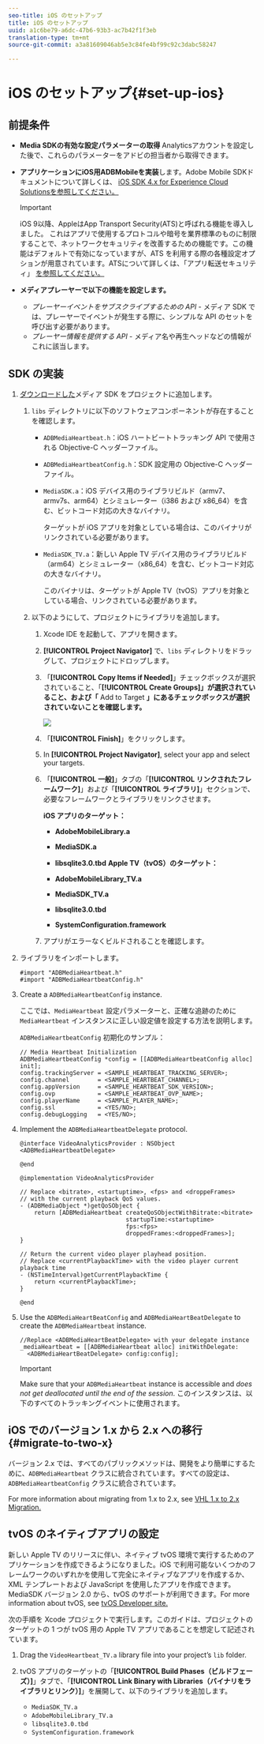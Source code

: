 ```yaml
---
seo-title: iOS のセットアップ
title: iOS のセットアップ
uuid: a1c6be79-a6dc-47b6-93b3-ac7b42f1f3eb
translation-type: tm+mt
source-git-commit: a3a81609046ab5e3c84fe4bf99c92c3dabc58247

---
```



# iOS のセットアップ{#set-up-ios}

## 前提条件

* **Media SDKの有効な設定パラメーターの取得** Analyticsアカウントを設定した後で、これらのパラメーターをアドビの担当者から取得できます。
* **アプリケーションにiOS用ADBMobileを実装**&#x200B;します。Adobe Mobile SDKドキュメントについて詳しくは、 [iOS SDK 4.x for Experience Cloud Solutionsを参照してください。](https://marketing.adobe.com/resources/help/en_US/mobile/ios/)

   >[!IMPORTANT]
   >
   >iOS 9以降、AppleはApp Transport Security(ATS)と呼ばれる機能を導入しました。 これはアプリで使用するプロトコルや暗号を業界標準のものに制限することで、ネットワークセキュリティを改善するための機能です。この機能はデフォルトで有効になっていますが、ATS を利用する際の各種設定オプションが用意されています。ATSについて詳しくは、「アプリ転送セキュリティ」 [を参照してください。](https://marketing.adobe.com/resources/help/en_US/mobile/ios/app_transport_security.html)

* **メディアプレーヤーで以下の機能を設定します。**

   * _プレーヤーイベントをサブスクライブするための API_ - メディア SDK では、プレーヤーでイベントが発生する際に、シンプルな API のセットを呼び出す必要があります。
   * _プレーヤー情報を提供する API_ - メディア名や再生ヘッドなどの情報がこれに該当します。

## SDK の実装

1. [ダウンロードした](/help/sdk-implement/download-sdks.md#download-2x-sdks)メディア SDK をプロジェクトに追加します。

   1. `libs` ディレクトリに以下のソフトウェアコンポーネントが存在することを確認します。

      * `ADBMediaHeartbeat.h`：iOS ハートビートトラッキング API で使用される Objective-C ヘッダーファイル。
      * `ADBMediaHeartbeatConfig.h`：SDK 設定用の Objective-C ヘッダーファイル。
      * `MediaSDK.a`：iOS デバイス用のライブラリビルド（armv7、armv7s、arm64）とシミュレーター（i386 および x86_64）を含む、ビットコード対応の大きなバイナリ。

         ターゲットが iOS アプリを対象としている場合は、このバイナリがリンクされている必要があります。

      * `MediaSDK_TV.a`：新しい Apple TV デバイス用のライブラリビルド（arm64）とシミュレーター（x86_64）を含む、ビットコード対応の大きなバイナリ。

         このバイナリは、ターゲットが Apple TV（tvOS）アプリを対象としている場合、リンクされている必要があります。
   1. 以下のようにして、プロジェクトにライブラリを追加します。

      1. Xcode IDE を起動して、アプリを開きます。
      1. **[!UICONTROL Project Navigator]** で、`libs` ディレクトリをドラッグして、プロジェクトにドロップします。

      1. 「**[!UICONTROL Copy Items if Needed]**」チェックボックスが選択されていること、「**[!UICONTROL Create Groups]」が選択されていること、および「** Add to Target **」にあるチェックボックスが選択されていないことを確認します。**

         ![](assets/choose-options_ios.png)

      1. 「**[!UICONTROL Finish]**」をクリックします。
      1. In **[!UICONTROL Project Navigator]**, select your app and select your targets.
      1. 「**[!UICONTROL 一般]**」タブの「**[!UICONTROL リンクされたフレームワーク]**」および「**[!UICONTROL ライブラリ]**」セクションで、必要なフレームワークとライブラリをリンクさせます。

         **iOS アプリのターゲット：**

         * **AdobeMobileLibrary.a**
         * **MediaSDK.a**
         * **libsqlite3.0.tbd**
         **Apple TV（tvOS）のターゲット：**

         * **AdobeMobileLibrary_TV.a**
         * **MediaSDK_TV.a**
         * **libsqlite3.0.tbd**
         * **SystemConfiguration.framework**
      1. アプリがエラーなくビルドされることを確認します。




1. ライブラリをインポートします。

   ```
   #import "ADBMediaHeartbeat.h" 
   #import "ADBMediaHeartbeatConfig.h" 
   ```

1. Create a `ADBMediaHeartbeatConfig` instance.

   ここでは、`MediaHeartbeat` 設定パラメーターと、正確な追跡のために `MediaHeartbeat` インスタンスに正しい設定値を設定する方法を説明します。

   `ADBMediaHeartbeatConfig` 初期化のサンプル：

   ```
   // Media Heartbeat Initialization 
   ADBMediaHeartbeatConfig *config = [[ADBMediaHeartbeatConfig alloc] init]; 
   config.trackingServer = <SAMPLE_HEARTBEAT_TRACKING_SERVER>; 
   config.channel        = <SAMPLE_HEARTBEAT_CHANNEL>; 
   config.appVersion     = <SAMPLE_HEARTBEAT_SDK_VERSION>; 
   config.ovp            = <SAMPLE_HEARTBEAT_OVP_NAME>; 
   config.playerName     = <SAMPLE_PLAYER_NAME>; 
   config.ssl            = <YES/NO>; 
   config.debugLogging   = <YES/NO>; 
   ```

1. Implement the `ADBMediaHeartbeatDelegate` protocol.

   ```
   @interface VideoAnalyticsProvider : NSObject <ADBMediaHeartbeatDelegate> 
   
   @end 
   
   @implementation VideoAnalyticsProvider 
   
   // Replace <bitrate>, <startuptime>, <fps> and <droppeFrames>  
   // with the current playback QoS values. 
   - (ADBMediaObject *)getQoSObject { 
       return [ADBMediaHeartbeat createQoSObjectWithBitrate:<bitrate>  
                                 startupTime:<startuptime>   
                                 fps:<fps>  
                                 droppedFrames:<droppedFrames>]; 
   } 
   
   // Return the current video player playhead position. 
   // Replace <currentPlaybackTime> with the video player current playback time 
   - (NSTimeInterval)getCurrentPlaybackTime { 
       return <currentPlaybackTime>; 
   } 
   
   @end
   ```

1. Use the `ADBMediaHeartBeatConfig` and `ADBMediaHeartBeatDelegate` to create the `ADBMediaHeartbeat` instance.

   ```
   //Replace <ADBMediaHeartBeatDelegate> with your delegate instance 
   _mediaHeartbeat = [[ADBMediaHeartbeat alloc] initWithDelegate: 
     <ADBMediaHeartBeatDelegate> config:config];
   ```

   >[!IMPORTANT]
   >
   >Make sure that your `ADBMediaHeartbeat` instance is accessible and *does not get deallocated until the end of the session*. このインスタンスは、以下のすべてのトラッキングイベントに使用されます。

## iOS でのバージョン 1.x から 2.x への移行 {#migrate-to-two-x}

バージョン 2.x では、すべてのパブリックメソッドは、開発をより簡単にするために、`ADBMediaHeartbeat` クラスに統合されています。すべての設定は、`ADBMediaHeartbeatConfig` クラスに統合されています。

For more information about migrating from 1.x to 2.x, see [VHL 1.x to 2.x Migration.](/help/sdk-implement/va-1x-to-2x/mig-1x-2x-overview.md)

## tvOS のネイティブアプリの設定

新しい Apple TV のリリースに伴い、ネイティブ tvOS 環境で実行するためのアプリケーションを作成できるようになりました。iOS で利用可能ないくつかのフレームワークのいずれかを使用して完全にネイティブなアプリを作成するか、XML テンプレートおよび JavaScript を使用したアプリを作成できます。MediaSDK バージョン 2.0 から、tvOS のサポートが利用できます。For more information about tvOS, see [tvOS Developer site.](https://developer.apple.com/tvos/)

次の手順を Xcode プロジェクトで実行します。このガイドは、プロジェクトのターゲットの 1 つが tvOS 用の Apple TV アプリであることを想定して記述されています。

1. Drag the `VideoHeartbeat_TV.a` library file into your project’s `lib` folder.

1. tvOS アプリのターゲットの「**[!UICONTROL Build Phases（ビルドフェーズ）]**」タブで、「**[!UICONTROL Link Binary with Libraries（バイナリをライブラリとリンク）]**」を展開して、以下のライブラリを追加します。

   * `MediaSDK_TV.a`
   * `AdobeMobileLibrary_TV.a`
   * `libsqlite3.0.tbd`
   * `SystemConfiguration.framework`

